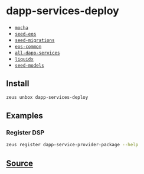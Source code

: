 
dapp-services-deploy
====================









* [`mocha`](mocha.md)
* [`seed-eos`](seed-eos.md)
* [`seed-migrations`](seed-migrations.md)
* [`eos-common`](eos-common.md)
* [`all-dapp-services`](all-dapp-services.md)
* [`liquidx`](liquidx.md)
* [`seed-models`](seed-models.md)




## Install
```bash
zeus unbox dapp-services-deploy
```
## Examples
### Register DSP
```bash
zeus register dapp-service-provider-package --help
```











## [Source](https://github.com/liquidapps-io/zeus-sdk/tree/master/boxes/groups/dapp-network/dapp-services-deploy)
